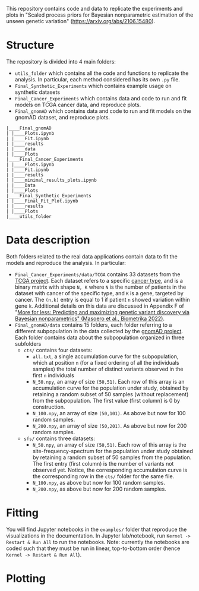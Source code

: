 This repository contains code and data to replicate the experiments and plots in "Scaled process priors for Bayesian nonparametric estimation of the unseen genetic variation" (https://arxiv.org/abs/2106.15480). 

# Structure

The repository is divided into 4 main folders:
* `utils_folder` which contains all the code and functions to replicate the analysis. In particular, each method considered has its own `.py` file.
* `Final_Synthetic_Experiments` which contains example usage on synthetic datasets
* `Final_Cancer_Experiments` which contains data and code to run and fit models on TCGA cancer data, and reproduce plots.
* `Final_gnomAD` which contains data and code to run and fit models on the gnomAD dataset, and reproduce plots.

```
|____Final_gnomAD
| |____Plots.ipynb
| |____Fit.ipynb
| |____results
| |____data
| |____Plots
|____Final_Cancer_Experiments
| |____Plots.ipynb
| |____Fit.ipynb
| |____results
| |____minimal_results_plots.ipynb
| |____Data
| |____Plots
|____Final_Synthetic_Experiments
| |____Final_Fit_Plot.ipynb
| |____results
| |____Plots
|____utils_folder
```

# Data description

Both folders related to the real data applications contain data to fit the models and reproduce the analysis. In particular:

* `Final_Cancer_Experiments/data/TCGA` contains 33 datasets from the [TCGA project](https://www.cancer.gov/about-nci/organization/ccg/research/structural-genomics/tcga). 
Each dataset refers to a specific [cancer type](https://gdc.cancer.gov/resources-tcga-users/tcga-code-tables/tcga-study-abbreviations), and is a binary matrix with shape `N, K` where `N` is the number of patients in the dataset with cancer of the specific type, and `K` is a gene, targeted by cancer. The `(n,k)` entry is equal to 1 if patient `n` showed variation within gene `k`. Additional details on this data are discussed in Appendix F of "[More for less: Predicting and maximizing genetic variant discovery via Bayesian nonparametrics" (Masoero et al., Biometrika 2022)](https://arxiv.org/pdf/1912.05516.pdf).
* `Final_gnomAD/data` contains 15 folders, each folder referring to a different subpopulation in the data collected by the [gnomAD project](https://gnomad.broadinstitute.org/news/2018-10-gnomad-v2-1/). Each folder contains data about the subpopulation organized in three subfolders 
	* `cts/` contains four datasets: 
		* `all.txt`, a single accumulation curve for the subpopulation, which at position `n` (for a fixed ordering of all the individuals samples) the total number of distinct variants observed in the first `n` individuals
		* `N_50.npy`, an array of size `(50,51)`. Each row of this array is an accumulation curve for the population under study, obtained by retaining a random subset of 50 samples (without replacement) from the subpopulation. The first value (first column) is 0 by construction.
		* `N_100.npy`, an array of size `(50,101)`. As above but now for 100 random samples.
		* `N_200.npy`, an array of size `(50,201)`. As above but now for 200 random samples.
	* `sfs/` contains three datasets:
		* `N_50.npy`, an array of size `(50,51)`. Each row of this array is the site-frequency-spectrum for the population under study obtained by retaining a random subset of 50 samples from the population. The first entry (first column) is the number of variants not observed yet. Notice, the corresponding accumulation curve is the corresponding row in the `cts/` folder for the same file.
		* `N_100.npy`, as above but now for 100 random samples.
		* `N_200.npy`, as above but now for 200 random samples.

# Fitting

You will find Jupyter notebooks in the `examples/` folder that reproduce the visualizations in the documentation.
In Jupyter lab/notebook, run `Kernel -> Restart & Run All` to run the notebooks. Note: currently the notebooks
are coded such that they must be run in linear, top-to-bottom order (hence `Kernel -> Restart & Run All`). 

# Plotting







